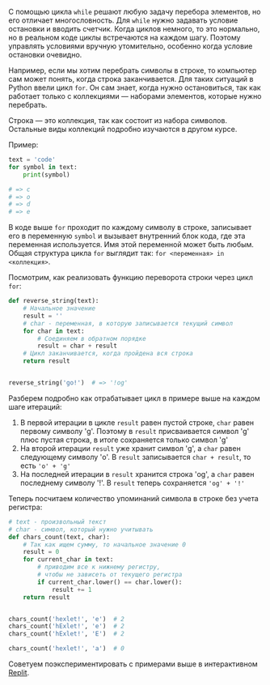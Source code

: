 
С помощью цикла `while` решают любую задачу перебора элементов, но его отличает многословность. Для `while` нужно задавать условие остановки и вводить счетчик. Когда циклов немного, то это нормально, но в реальном коде циклы встречаются на каждом шагу. Поэтому управлять условиями вручную утомительно, особенно когда условие остановки очевидно.

Например, если мы хотим перебрать символы в строке, то компьютер сам может понять, когда строка заканчивается. Для таких ситуаций в Python ввели цикл `for`. Он сам знает, когда нужно остановиться, так как работает только с коллекциями — наборами элементов, которые нужно перебрать.

Строка — это коллекция, так как состоит из набора символов. Остальные виды коллекций подробно изучаются в другом курсе.

Пример:

```python
text = 'code'
for symbol in text:
    print(symbol)

# => c
# => o
# => d
# => e
```

В коде выше `for` проходит по каждому символу в строке, записывает его в переменную `symbol` и вызывает внутренний блок кода, где эта переменная используется. Имя этой переменной может быть любым. Общая структура цикла `for` выглядит так: `for <переменная> in <коллекция>`.

Посмотрим, как реализовать функцию переворота строки через цикл `for`:

```python
def reverse_string(text):
    # Начальное значение
    result = ''
    # char - переменная, в которую записывается текущий символ
    for char in text:
        # Соединяем в обратном порядке
        result = char + result
    # Цикл заканчивается, когда пройдена вся строка
    return result


reverse_string('go!')  # => '!og'
```

Разберем подробно как отрабатывает цикл в примере выше на каждом шаге итераций:

1. В первой итерации в цикле `result` равен пустой строке, `char` равен первому символу 'g'. Поэтому в `result` присваивается символ 'g' плюс пустая строка, в итоге сохраняется только символ 'g'
2. На второй итерации `result` уже хранит символ 'g', а `char` равен следующему символу 'o'. В `result` записывается `char + result`, то есть `'o' + 'g'`
3. На последней итерации в `result` хранится строка 'og', а `char` равен последнему символу '!'. В `result` теперь сохраняется `'og' + '!'`

Теперь посчитаем количество упоминаний символа в строке без учета регистра:

```python
# text - произвольный текст
# char - символ, который нужно учитывать
def chars_count(text, char):
    # Так как ищем сумму, то начальное значение 0
    result = 0
    for current_char in text:
        # приводим все к нижнему регистру,
        # чтобы не зависеть от текущего регистра
        if current_char.lower() == char.lower():
            result += 1
    return result


chars_count('hexlet!', 'e')  # 2
chars_count('hExlet!', 'e')  # 2
chars_count('hExlet!', 'E')  # 2

chars_count('hexlet!', 'a')  # 0
```

Советуем поэкспериментировать с примерами выше в интерактивном [Replit](https://replit.com/@hexlet/python-basics-for-loop#main.py).
